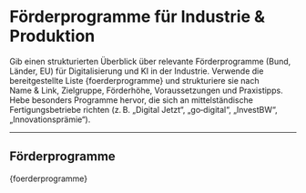 # Förderprogramme für Industrie & Produktion

Gib einen strukturierten Überblick über relevante Förderprogramme (Bund, Länder, EU) für Digitalisierung und KI in der Industrie. Verwende die bereitgestellte Liste {foerderprogramme} und strukturiere sie nach Name & Link, Zielgruppe, Förderhöhe, Voraussetzungen und Praxistipps. Hebe besonders Programme hervor, die sich an mittelständische Fertigungsbetriebe richten (z. B. „Digital Jetzt“, „go‑digital“, „InvestBW“, „Innovationsprämie“).

---

## Förderprogramme

{foerderprogramme}